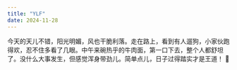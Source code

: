 ```yaml
---
title: "YLF"
date: 2024-11-28
---
```

今天的天儿不错，阳光明媚，风也干脆利落。走在路上，看到有人遛狗，小家伙跑得欢，忍不住多看了几眼。中午来碗热乎的牛肉面，第一口下去，整个人都舒坦了。没什么大事发生，但感觉浑身带劲儿。简单点儿，日子过得踏实才是王道！ 💪
